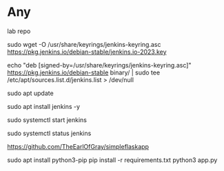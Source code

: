 # Any
lab repo

sudo wget -O /usr/share/keyrings/jenkins-keyring.asc https://pkg.jenkins.io/debian-stable/jenkins.io-2023.key

echo "deb [signed-by=/usr/share/keyrings/jenkins-keyring.asc]" https://pkg.jenkins.io/debian-stable binary/ | sudo tee /etc/apt/sources.list.d/jenkins.list > /dev/null

sudo apt update

sudo apt install jenkins -y

sudo systemctl start jenkins

sudo systemctl status jenkins

https://github.com/TheEarlOfGray/simpleflaskapp

sudo apt install python3-pip
pip install -r requirements.txt
python3 app.py
